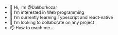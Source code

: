 - 👋 Hi, I’m @Daliborkozar
- 👀 I’m interested in Web programming
- 🌱 I’m currently learning Typescript and react-native
- 💞️ I’m looking to collaborate on any project 
- 📫 How to reach me ...

<!---
Daliborkozar/Daliborkozar is a ✨ special ✨ repository because its `README.md` (this file) appears on your GitHub profile.
You can click the Preview link to take a look at your changes.
--->
